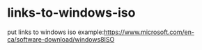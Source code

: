 # links-to-windows-iso
put links to windows iso
example:https://www.microsoft.com/en-ca/software-download/windows8ISO
